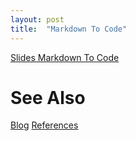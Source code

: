 ```yaml
---
layout: post
title:  "Markdown To Code"
---
```


[Slides Markdown To Code](https://guitarvydas.github.io/assets/2021-08-03-Markdown%20To%20Code/index.html)

# See Also

[Blog](https://guitarvydas.github.io)
[References](https://guitarvydas.github.io/2021/01/14/References.html)

<script src="https://utteranc.es/client.js" 
        repo="guitarvydas/guitarvydas.github.io" 
        issue-term="pathname" 
        theme="github-light" 
        crossorigin="anonymous" 
        async> 
</script> 
